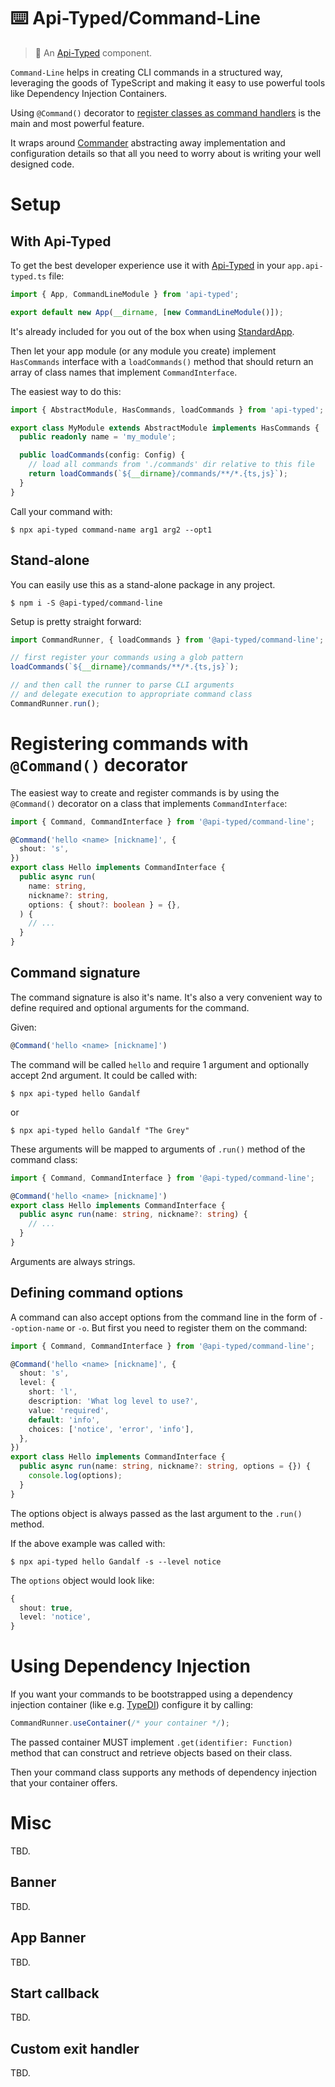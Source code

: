 # ⌨️ Api-Typed/Command-Line

> 🥣 An [Api-Typed](https://github.com/api-typed/framework) component.

`Command-Line` helps in creating CLI commands in a structured way, leveraging
the goods of TypeScript and making it easy to use powerful tools like Dependency
Injection Containers.

Using `@Command()` decorator to [register classes as command handlers](#decorator]) is the main and most powerful feature.

It wraps around [Commander](https://www.npmjs.com/package/commander) abstracting
away implementation and configuration details so that all you need to worry
about is writing your well designed code.

# Setup

## With Api-Typed

To get the best developer experience use it with [Api-Typed](https://github.com/api-typed/framework) in your `app.api-typed.ts` file:

```ts
import { App, CommandLineModule } from 'api-typed';

export default new App(__dirname, [new CommandLineModule()]);
```

It's already included for you out of the box when using [StandardApp](https://github.com/api-typed/framework/tree/main/packages/standard-app#readme).

Then let your app module (or any module you create) implement `HasCommands` interface with a `loadCommands()` method that should return an array of class names that implement `CommandInterface`.

The easiest way to do this:

```ts
import { AbstractModule, HasCommands, loadCommands } from 'api-typed';

export class MyModule extends AbstractModule implements HasCommands {
  public readonly name = 'my_module';

  public loadCommands(config: Config) {
    // load all commands from './commands' dir relative to this file
    return loadCommands(`${__dirname}/commands/**/*.{ts,js}`);
  }
}
```

Call your command with:

```
$ npx api-typed command-name arg1 arg2 --opt1
```

## Stand-alone

You can easily use this as a stand-alone package in any project.

```
$ npm i -S @api-typed/command-line
```

Setup is pretty straight forward:

```ts
import CommandRunner, { loadCommands } from '@api-typed/command-line';

// first register your commands using a glob pattern
loadCommands(`${__dirname}/commands/**/*.{ts,js}`);

// and then call the runner to parse CLI arguments
// and delegate execution to appropriate command class
CommandRunner.run();
```

<a id="decorator"></a>

# Registering commands with `@Command()` decorator

The easiest way to create and register commands is by using the `@Command()` decorator on a class that implements `CommandInterface`:

```ts
import { Command, CommandInterface } from '@api-typed/command-line';

@Command('hello <name> [nickname]', {
  shout: 's',
})
export class Hello implements CommandInterface {
  public async run(
    name: string,
    nickname?: string,
    options: { shout?: boolean } = {},
  ) {
    // ...
  }
}
```

## Command signature

The command signature is also it's name. It's also a very convenient way to define required and optional arguments for the command.

Given:

```ts
@Command('hello <name> [nickname]')
```

The command will be called `hello` and require 1 argument and optionally accept 2nd argument. It could be called with:

```
$ npx api-typed hello Gandalf
```

or

```
$ npx api-typed hello Gandalf "The Grey"
```

These arguments will be mapped to arguments of `.run()` method of the command class:

```ts
import { Command, CommandInterface } from '@api-typed/command-line';

@Command('hello <name> [nickname]')
export class Hello implements CommandInterface {
  public async run(name: string, nickname?: string) {
    // ...
  }
}
```

Arguments are always strings.

## Defining command options

A command can also accept options from the command line in the form of `--option-name` or `-o`. But first you need to register them on the command:

```ts
import { Command, CommandInterface } from '@api-typed/command-line';

@Command('hello <name> [nickname]', {
  shout: 's',
  level: {
    short: 'l',
    description: 'What log level to use?',
    value: 'required',
    default: 'info',
    choices: ['notice', 'error', 'info'],
  },
})
export class Hello implements CommandInterface {
  public async run(name: string, nickname?: string, options = {}) {
    console.log(options);
  }
}
```

The options object is always passed as the last argument to the `.run()` method.

If the above example was called with:

```
$ npx api-typed hello Gandalf -s --level notice
```

The `options` object would look like:

```ts
{
  shout: true,
  level: 'notice',
}
```

# Using Dependency Injection

If you want your commands to be bootstrapped using a dependency injection container (like e.g. [TypeDI](https://github.com/typestack/typedi)) configure it by calling:

```ts
CommandRunner.useContainer(/* your container */);
```

The passed container MUST implement `.get(identifier: Function)` method that can construct and retrieve objects based on their class.

Then your command class supports any methods of dependency injection that your container offers.

# Misc

TBD.

## Banner

TBD.

## App Banner

TBD.

## Start callback

TBD.

## Custom exit handler

TBD.
